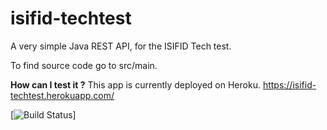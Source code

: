 # isifid-techtest
A very simple Java REST API, for the ISIFID Tech test.

To find source code go to src/main.

**How can I test it ?**
This app is currently deployed on Heroku.
https://isifid-techtest.herokuapp.com/


[![Build Status](http://img.shields.io/travis/badges/badgerbadgerbadger.svg?style=flat-square)]
